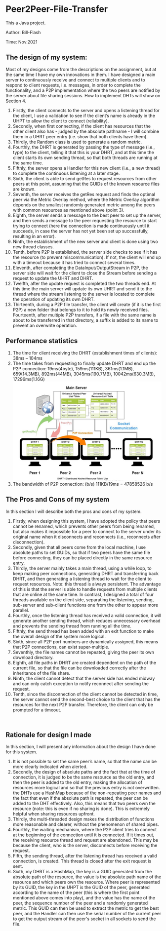 # Peer2Peer-File-Transfer
This a Java project.

Author: Bill-Flash

Time: Nov.2021

## The design of my system:
Most of my designs come from the descriptions on the assignment, but at the same time I have my own innovations in them. I have designed a main server to continuously receive and connect to multiple clients and to respond to client requests, i.e. messages, in order to complete the functionality, and a P2P implementation where the two peers are notified by the server about file sharing sessions. How to implement DHTs will show on Section 4. 
1. Firstly, the client connects to the server and opens a listening thread for the client, I use a validation to see if the client’s name is already in the UHPT to allow the client to connect (reliability). 
2. Secondly, when first connecting, if the client has resources that the other client also has - judged by the absolute pathname - I will combine them in a UHRT peer entry (i.e. show that both clients have them). 
3. Thirdly, the Random class is used to generate a random metric. 
4. Fourthly, the DHRT is generated by passing the type of message (i.e., type) to the client, telling it that this is your DHRT, and at this time the client starts its own sending thread, so that both threads are running at the same time.
5. Fifthly, the server opens a Handler for this new client (i.e., a new thread) to complete the continuous listening at a later stage.
6. Sixth, the client is able to send getRes to request resources from other peers at this point, assuming that the GUIDs of the known resource files are known.
7. Seventh, the server receives the getRes request and finds the optimal peer via the Metric Overlay method, where the Metric Overlay algorithm depends on the smallest randomly generated metric among the peers with common resources as mentioned above (point 3).
8. Eighth, the server sends a message to the best peer to set up the server, and then sends a message to the peer requesting the resource to start trying to connect (here the connection is made continuously until it succeeds, in case the server has not yet been set up successfully, resulting in an error).
9. Ninth, the establishment of the new server and client is done using two new thread classes.
10. Tenth, before P2P is established, the server side checks to see if it has the resource (to prevent miscommunication). If not, the client will end up with a timeout because it has tried to connect several times.
11. Eleventh, after completing the DataInput/OutputStream in P2P, the server side will wait for the client to close the Stream before sending a request to update the UHRT and DHRT.
12. Twelfth, after the update request is completed the two threads end. At this time the main server will update its own UHRT and send it to the thread where the stream listening to the server is located to complete the operation of updating its own DHRT.
13. Thirteenth, during a P2P file transfer, the client will create (if it is the first P2P) a new folder that belongs to it to hold its newly received files. Fourteenth, after multiple P2P transfers, if a file with the same name is about to be transferred in that directory, a suffix is added to its name to prevent an overwrite operation.


## Performance statistics
1.	The time for client receiving the DHRT (establishment times of clients): 38ms – 104ms
2.	The time takes from requesting to finally update DHRT and end up the P2P connection: 19ms(4byte), 159ms(111KB), 361ms(1.1MB), 659(14.3MB), 892ms(44MB), 3045ms(190.7MB), 10042ms(630.3MB), 17296ms(1.16G)
![performance](./pic.jpg)
3.	The bandwidth of P2P connection: (b/s)
111KB/19ms = 47858526 b/s
 
## The Pros and Cons of my system
In this section I will describe both the pros and cons of my system. 
1. Firstly, when designing this system, I have adopted the policy that peers cannot be renamed, which prevents other peers from being renamed, but also makes it impossible for a peer to connect to the server under its original name when it disconnects and reconnects (i.e., reconnects after disconnection).
2. Secondly, given that all peers come from the local machine, I use absolute paths to set GUIDs, so that if two peers have the same file before connecting, they can be placed directly in the same resource entry.
3. Thirdly, the server mainly takes a main thread, using a while loop, to keep making peer connections, generating DHRT and transferring back DHRT, and then generating a listening thread to wait for the client to request resources. Note: this thread is always persistent. The advantage of this is that the server is able to handle requests from multiple clients that are online at the same time. In contrast, I designed a total of four threads available on the client side, separating the listening, sending, sub-server and sub-client functions one from the other to appear more parallel.
4. Fourthly, once the listening thread has received a valid connection, it will generate another sending thread, which reduces unnecessary overhead and prevents the sending thread from running all the time.
5. Fifthly, the send thread has been added with an exit function to make the overall design of the system more logical.
6. Sixth, since all P2P port numbers are dynamically assigned, this means that P2P connections, can exist super-multiple.
7. Seventhly, the file names cannot be repeated, giving the peer its own download directory.
8. Eighth, all file paths in DHRT are created dependent on the path of the current file, so that the file can be downloaded correctly after the inheritance of the file share.
9. Ninth, the client cannot detect that the server side has ended midway and can only catch exception to notify reconnect after sending the request.
10. Tenth, since the disconnection of the client cannot be detected in time, the server cannot send the second-best choice to the client that has the resources for the next P2P transfer. Therefore, the client can only be prompted for a timeout.

 
## Rationale for design I made
In this section, I will present any information about the design I have done for this system. 

1. It is not possible to set the same peer’s name, so that the name can be more clearly indicated when alerted.
2. Secondly, the design of absolute paths and the fact that at the time of connection, it is judged to be the same resource as the old entry, and then the peer is added to the old entry, making the allocation of resources more logical and so that the previous entry is not overwritten. the DHTs use a HashMap because of the non-repeating peer names and the fact that even if the absolute path is repeated, the peer can be added to the DHT effectively. Also, this means that two peers own the resource (note: this is even if no sharing is done). This is extremely helpful when sharing resources upfront.
3. Thirdly, the multi-threaded design makes the distribution of functions more reasonable and clearer, without the phenomenon of shared pipes.
4. Fourthly, the waiting mechanism, where the P2P client tries to connect at the beginning of the connection until it is connected. If it times out, the receiving resource thread and request are abandoned. This may be because the client, who is the server, disconnects before receiving the request.
5. Fifth, the sending thread, after the listening thread has received a valid connection, is created. This thread is closed after the exit request is sent.
6. Sixth, my DHRT is a HashMap, the key is a GUID generated from the absolute path of the resource, the value is the absolute path name of the resource and which peers own the resource. Where peer is represented by its GUID, the key in the UHPT is the GUID of the peer, generated according to the name of the peer (this is where the first point mentioned above comes into play), and the value has the name of the peer, the sequence number of the peer and a randomly generated metric. This GUID can then be used to extract the metric to get the best peer, and the Handler can then use the serial number of the current peer to get the output stream of the peer's socket in all sockets to send the file.


